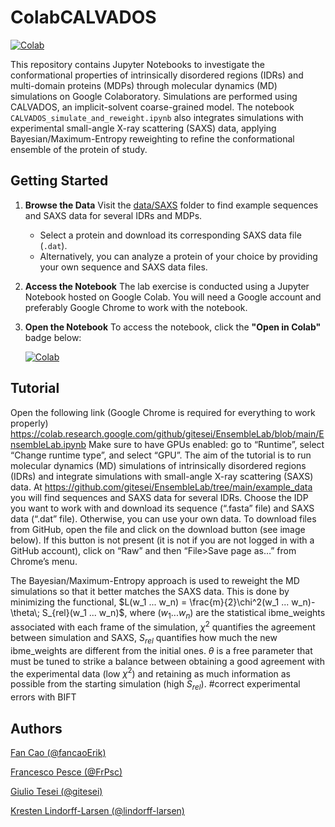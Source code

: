 # ColabCALVADOS

[![Colab](https://colab.research.google.com/assets/colab-badge.svg)](https://colab.research.google.com/github/KULL-Centre/ColabCALVADOS/blob/main/simulate_and_reweight/CALVADOS_simulate_and_reweight.ipynb)

This repository contains Jupyter Notebooks to investigate the conformational properties of intrinsically disordered regions (IDRs) and multi-domain proteins (MDPs) through molecular dynamics (MD) simulations on Google Colaboratory. Simulations are performed using CALVADOS, an implicit-solvent coarse-grained model. The notebook `CALVADOS_simulate_and_reweight.ipynb` also integrates simulations with experimental small-angle X-ray scattering (SAXS) data, applying Bayesian/Maximum-Entropy reweighting to refine the conformational ensemble of the protein of study.

## Getting Started

1. **Browse the Data**
   Visit the [data/SAXS](https://github.com/KULL-Centre/ColabCALVADOS/tree/main/data/SAXS) folder to find example sequences and SAXS data for several IDRs and MDPs.
   - Select a protein and download its corresponding SAXS data file (`.dat`).
   - Alternatively, you can analyze a protein of your choice by providing your own sequence and SAXS data files.

2. **Access the Notebook**
   The lab exercise is conducted using a Jupyter Notebook hosted on Google Colab. You will need a Google account and preferably Google Chrome to work with the notebook.

3. **Open the Notebook**
   To access the notebook, click the **"Open in Colab"** badge below:

   [![Colab](https://colab.research.google.com/assets/colab-badge.svg)](https://colab.research.google.com/github/KULL-Centre/ColabCALVADOS/blob/main/simulate_and_reweight/CALVADOS_simulate_and_reweight.ipynb)

## Tutorial

Open the following link (Google Chrome is required for everything to work properly) https://colab.research.google.com/github/gitesei/EnsembleLab/blob/main/EnsembleLab.ipynb
Make sure to have GPUs enabled: go to “Runtime”, select “Change runtime type”, and select “GPU”.
The aim of the tutorial is to run molecular dynamics (MD) simulations of intrinsically disordered regions (IDRs) and integrate simulations with small-angle X-ray scattering (SAXS) data. At https://github.com/gitesei/EnsembleLab/tree/main/example_data you will find sequences and SAXS data for several IDRs. Choose the IDP you want to work with and download its sequence (“.fasta” file) and SAXS data (“.dat” file). Otherwise, you can use your own data. To download files from GitHub, open the file and click on the download button (see image below). If this button is not present (it is not if you are not logged in with a GitHub account), click on “Raw” and then “File>Save page as…” from Chrome’s menu.

The Bayesian/Maximum-Entropy approach is used to reweight the MD simulations so that it better matches the SAXS data. This is done by minimizing the functional, $L(w_1 ... w_n) = \frac{m}{2}\chi^2(w_1 ... w_n)-\theta\; S_{rel}(w_1 ... w_n)$, where $(w_1 ... w_n)$ are the statistical ibme_weights associated with each frame of the simulation, $\chi^2$ quantifies the agreement between simulation and SAXS, $S_{rel}$ quantifies how much the new ibme_weights are different from the initial ones. $\theta$ is a free parameter that must be tuned to strike a balance between obtaining a good agreement with the experimental data (low $\chi^2$) and retaining as much information as possible from the starting simulation (high $S_{rel}$).
#correct experimental errors with BIFT

## Authors

[Fan Cao (@fancaoErik)](https://github.com/fancaoErik)

[Francesco Pesce (@FrPsc)](https://github.com/FrPsc)

[Giulio Tesei (@gitesei)](https://github.com/gitesei)

[Kresten Lindorff-Larsen (@lindorff-larsen)](https://github.com/lindorff-larsen)

